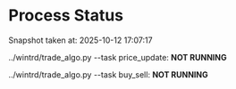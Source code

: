 # Process Status

Snapshot taken at: 2025-10-12 17:07:17

../wintrd/trade_algo.py --task price_update: **NOT RUNNING**

../wintrd/trade_algo.py --task buy_sell: **NOT RUNNING**

